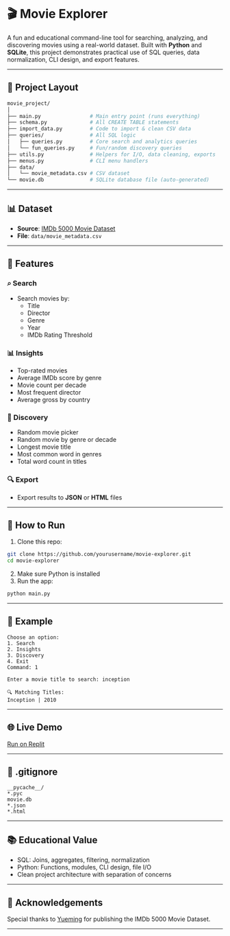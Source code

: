 # 🎬 Movie Explorer

A fun and educational command-line tool for searching, analyzing, and discovering movies using a real-world dataset.
Built with **Python** and **SQLite**, this project demonstrates practical use of SQL queries, data normalization, CLI design, and export features.

---

## 🧱 Project Layout

```bash
movie_project/
│
├── main.py                # Main entry point (runs everything)
├── schema.py              # All CREATE TABLE statements
├── import_data.py         # Code to import & clean CSV data
├── queries/               # All SQL logic
│   ├── queries.py         # Core search and analytics queries
│   └── fun_queries.py     # Fun/random discovery queries
├── utils.py               # Helpers for I/O, data cleaning, exports
├── menus.py               # CLI menu handlers
├── data/
│   └── movie_metadata.csv # CSV dataset
└── movie.db               # SQLite database file (auto-generated)
```

---

## 📊 Dataset

- **Source**: [IMDb 5000 Movie Dataset](https://www.kaggle.com/datasets/carolzhangdc/imdb-5000-movie-dataset)
- **File**: `data/movie_metadata.csv`

---

## 🌟 Features

### ⌕ Search

- Search movies by:
  - Title
  - Director
  - Genre
  - Year
  - IMDb Rating Threshold

### 📊 Insights

- Top-rated movies
- Average IMDb score by genre
- Movie count per decade
- Most frequent director
- Average gross by country

### 🌈 Discovery

- Random movie picker
- Random movie by genre or decade
- Longest movie title
- Most common word in genres
- Total word count in titles

### 🔍 Export

- Export results to **JSON** or **HTML** files

---

## 🚀 How to Run

1. Clone this repo:

```bash
git clone https://github.com/yourusername/movie-explorer.git
cd movie-explorer
```

2. Make sure Python is installed
3. Run the app:

```bash
python main.py
```

---

## 📅 Example

```
Choose an option:
1. Search
2. Insights
3. Discovery
4. Exit
Command: 1

Enter a movie title to search: inception

🔍 Matching Titles:
Inception | 2010
```

---

## 🌐 Live Demo

[Run on Replit](https://replit.com/join/okgxnoiwra-ahmedaosman00)

---

## 📝 .gitignore

```
__pycache__/
*.pyc
movie.db
*.json
*.html
```

---

## 📚 Educational Value

- SQL: Joins, aggregates, filtering, normalization
- Python: Functions, modules, CLI design, file I/O
- Clean project architecture with separation of concerns

---

## 🙏 Acknowledgements

Special thanks to [Yueming](https://www.kaggle.com/datasets/carolzhangdc/imdb-5000-movie-dataset?resource=download) for publishing the IMDb 5000 Movie Dataset.

---
